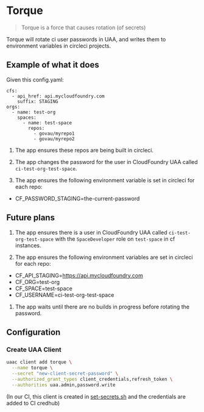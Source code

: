 # Torque

> Torque is a force that causes rotation (of secrets)

Torque will rotate ci user passwords in UAA, and writes them to environment variables in circleci projects.

## Example of what it does

Given this config.yaml:

```
cfs:
  - api_href: api.mycloudfoundry.com
    suffix: STAGING
orgs:
  - name: test-org
    spaces:
      - name: test-space
        repos:
          - govau/myrepo1
          - govau/myrepo2
```

1. The app ensures these repos are being built in circleci.

1. The app changes the password for the user in CloudFoundry UAA called `ci-test-org-test-space`.

1. The app ensures the following environment variable is set in circleci for each repo:

- CF_PASSWORD_STAGING=the-current-password

## Future plans

1. The app ensures there is a user in CloudFoundry UAA called `ci-test-org-test-space` with the `SpaceDeveloper` role on `test-space` in cf instances.

1. The app ensures the following environment variables are set in circleci for each repo:

- CF_API_STAGING=https://api.mycloudfoundry.com
- CF_ORG=test-org
- CF_SPACE=test-space
- CF_USERNAME=ci-test-org-test-space

1. The app waits until there are no builds in progress before rotating the password.

## Configuration

### Create UAA Client

```bash
uaac client add torque \
  --name torque \
  --secret "new-client-secret-password" \
  --authorized_grant_types client_credentials,refresh_token \
  --authorities uaa.admin,password.write
```

(In our CI, this client is created in [set-secrets.sh](ci/set-secrets.sh) and the credentials are added to CI credhub)
